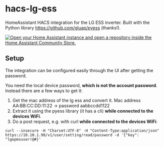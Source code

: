 # hacs-lg-ess
HomeAssistant HACS integration for the LG ESS inverter.
Built with the Python library https://github.com/gluap/pyess (thanks!).

[![Open your Home Assistant instance and open a repository inside the Home Assistant Community Store.](https://my.home-assistant.io/badges/hacs_repository.svg)](https://my.home-assistant.io/redirect/hacs_repository/?owner=dkarv&repository=hacs-lg-ess)



## Setup

The integration can be configured easily through the UI after getting the password. 


You need the local device password, __which is not the account password__. Instead there are a few ways to get it:

1. Get the mac address of the lg ess and convert it. Mac address AA:BB:CC:DD:11:22 -> password aabbccdd1122
2. Extract it using the pyess library (it has a cli) __while connected to the devices WiFi__.
3. Do a post request, e.g. with curl __while connected to the devices WiFi__:
```
curl --insecure -H "Charset:UTF-8" -H "Content-Type:application/json" https://10.10.1.98/v1/user/setting/read/password -d '{"key": "lgepmsuser!@#}'
```

